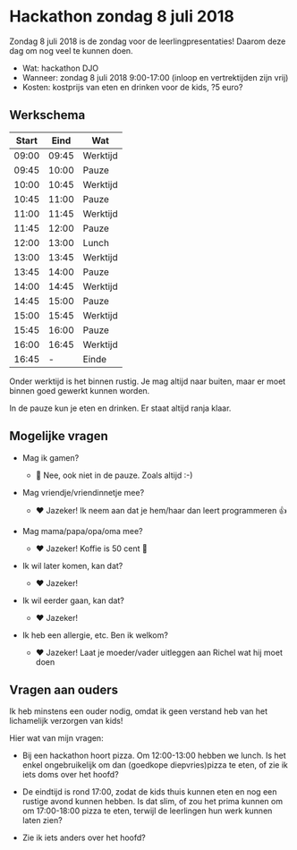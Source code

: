 # Hackathon zondag 8 juli 2018

Zondag 8 juli 2018 is de zondag voor de leerlingpresentaties! 
Daarom deze dag om nog veel te kunnen doen.

 * Wat: hackathon DJO
 * Wanneer: zondag 8 juli 2018 9:00-17:00 (inloop en vertrektijden zijn vrij)
 * Kosten: kostprijs van eten en drinken voor de kids, ?5 euro?

## Werkschema

Start|Eind|Wat
---|---|---
09:00|09:45|Werktijd
09:45|10:00|Pauze
10:00|10:45|Werktijd
10:45|11:00|Pauze
11:00|11:45|Werktijd
11:45|12:00|Pauze
12:00|13:00|Lunch
13:00|13:45|Werktijd
13:45|14:00|Pauze
14:00|14:45|Werktijd
14:45|15:00|Pauze
15:00|15:45|Werktijd
15:45|16:00|Pauze
16:00|16:45|Werktijd
16:45|-    |Einde

Onder werktijd is het binnen rustig. Je mag altijd naar buiten, 
maar er moet binnen goed gewerkt kunnen worden.

In de pauze kun je eten en drinken. Er staat altijd ranja klaar.

## Mogelijke vragen

 * Mag ik gamen?
   * :no_entry_sign: Nee, ook niet in de pauze. Zoals altijd :-)

 * Mag vriendje/vriendinnetje mee? 
   * :heart: Jazeker! Ik neem aan dat je hem/haar dan leert programmeren :+1:

 * Mag mama/papa/opa/oma mee? 
   * :heart: Jazeker! Koffie is 50 cent :angel:

 * Ik wil later komen, kan dat?
   * :heart: Jazeker!

 * Ik wil eerder gaan, kan dat?
   * :heart: Jazeker!

 * Ik heb een allergie, etc. Ben ik welkom?
   * :heart: Jazeker! Laat je moeder/vader uitleggen aan Richel wat hij moet doen

## Vragen aan ouders

Ik heb minstens een ouder nodig, omdat ik geen verstand heb van het
lichamelijk verzorgen van kids! 

Hier wat van mijn vragen: 

 * Bij een hackathon hoort pizza. Om 12:00-13:00 hebben we lunch. 
   Is het enkel ongebruikelijk om dan (goedkope diepvries)pizza te eten, of zie ik
   iets doms over het hoofd?

 * De eindtijd is rond 17:00, zodat de kids thuis kunnen eten en 
   nog een rustige avond kunnen hebben. Is dat slim, of zou het prima
   kunnen om om 17:00-18:00 pizza te eten, terwijl de leerlingen hun werk kunnen laten zien?

 * Zie ik iets anders over het hoofd?
